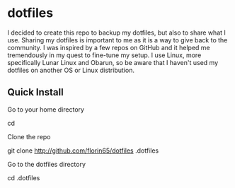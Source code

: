# dotfiles

I decided to create this repo to backup my dotfiles, but also to share what I use. Sharing my dotfiles is important to me as it is a way to give back to the community. I was inspired by a few repos on GitHub and it helped me tremendously in my quest to fine-tune my setup. I use Linux, more specifically Lunar Linux and Obarun, so be aware that I haven't used my dotfiles on another OS or Linux distribution.

## Quick Install
Go to your home directory

cd

Clone the repo

git clone http://github.com/florin65/dotfiles .dotfiles

Go to the dotfiles directory

cd .dotfiles
